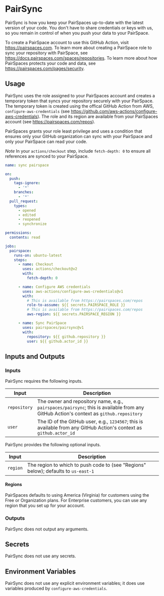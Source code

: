 # PairSync

PairSync is how you keep your PairSpaces up-to-date with the latest version of your code. You don't have to share credentials or keys with us, so you remain in control of when you push your data to your PairSpace.

To create a PairSpace account to use this GitHub Action, visit https://pairspaces.com. To learn more about creating a PairSpace role to sync your repository with PairSpace, see https://docs.pairspaces.com/spaces/repositories. To learn more about how PairSpaces protects your code and data, see https://pairspaces.com/pages/security.

## Usage

PairSync uses the role assigned to your PairSpaces account and creates a temporary token that syncs your repository securely with your PairSpace. The temporary token is created using the offical GitHub Action from AWS, `configure-aws-credentials` (see https://github.com/aws-actions/configure-aws-credentials). The role and its region are available from your PairSpaces account (see https://pairspaces.com/repos).

PairSpaces grants your role least privilege and uses a condition that ensures only your GitHub organization can sync with your PairSpace and only your PairSpace can read your code.

*Note* In your `actions/checkout` step, include `fetch-depth: 0` to ensure all references are synced to your PairSpace.

```yaml
name: sync pairspace

on:
  push:
    tags-ignore:
      - '*'
    branches:
      - '*'
  pull_request:
    types:
      - opened
      - edited
      - reopened
      - synchronize  

permissions:
  contents: read

jobs:
  pairspace:
    runs-on: ubuntu-latest
    steps:
      - name: Checkout
        uses: actions/checkout@v2
        with:
          fetch-depth: 0

      - name: Configure AWS credentials
        uses: aws-actions/configure-aws-credentials@v1
        with:
          # This is available from https://pairspaces.com/repos
          role-to-assume: ${{ secrets.PAIRSPACE_ROLE }}
          # This is available from https://pairspaces.com/repos
          aws-region: ${{ secrets.PAIRSPACE_REGION }}

      - name: Sync PairSpace
        uses: pairspaces/pairsync@v1
        with:
          repository: ${{ github.repository }}
          user: ${{ github.actor_id }}
```


## Inputs and Outputs

### Inputs

PairSync requires the following inputs.

| Input | Description |
|-------|-------------|
| `repository` | The owner and repository name, e.g., `pairspaces/pairsync`; this is available from any GitHub Action's context as `github.repository` |
| `user` | The ID of the GitHub user, e.g., `1234567`; this is available from any GitHub Action's context as `github.actor_id` |

PairSync provides the following optional inputs.

| Input | Description |
|-------|-------------|
| `region` | The region to which to push code to (see "Regions" below); defaults to `us-east-1` |

#### Regions

PairSpaces defaults to using America (Virginia) for customers using the Free or Organization plans. For Enterprise customers, you can use any region that you set up for your account.

### Outputs

PairSync does not output any arguments.

## Secrets

PairSync does not use any secrets.

## Environment Variables

PairSync does not use any explicit environment variables; it does use variables produced by `configure-aws-credentials`.
